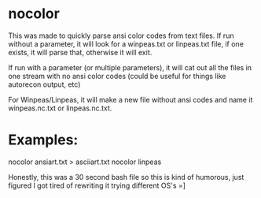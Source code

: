 # nocolor

This was made to quickly parse ansi color codes from text files.  If run without a parameter, it will look for a winpeas.txt or linpeas.txt file,
if one exists, it will parse that, otherwise it will exit.

If run with a parameter (or multiple parameters), it will cat out all the files in one stream with no ansi color codes (could be useful for things 
like autorecon output, etc)

For Winpeas/Linpeas, it will make a new file without ansi codes and name it winpeas.nc.txt or linpeas.nc.txt.

# Examples:

nocolor ansiart.txt > asciiart.txt
nocolor linpeas

Honestly, this was a 30 second bash file so this is kind of humorous, just figured I got tired of rewriting it trying different OS's =]



